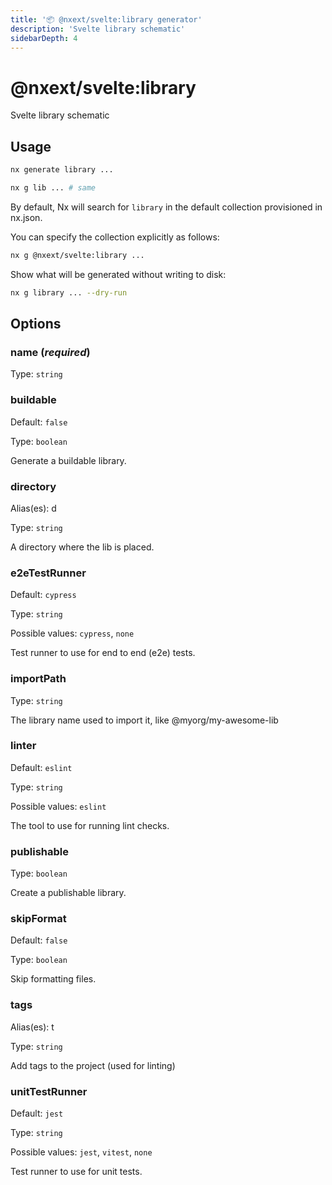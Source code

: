 ```yaml
---
title: '📦 @nxext/svelte:library generator'
description: 'Svelte library schematic'
sidebarDepth: 4
---
```


# @nxext/svelte:library

Svelte library schematic

## Usage

```bash
nx generate library ...
```

```bash
nx g lib ... # same
```

By default, Nx will search for `library` in the default collection provisioned in nx.json.

You can specify the collection explicitly as follows:

```bash
nx g @nxext/svelte:library ...
```

Show what will be generated without writing to disk:

```bash
nx g library ... --dry-run
```

## Options

### name (_**required**_)

Type: `string`

### buildable

Default: `false`

Type: `boolean`

Generate a buildable library.

### directory

Alias(es): d

Type: `string`

A directory where the lib is placed.

### e2eTestRunner

Default: `cypress`

Type: `string`

Possible values: `cypress`, `none`

Test runner to use for end to end (e2e) tests.

### importPath

Type: `string`

The library name used to import it, like @myorg/my-awesome-lib

### linter

Default: `eslint`

Type: `string`

Possible values: `eslint`

The tool to use for running lint checks.

### publishable

Type: `boolean`

Create a publishable library.

### skipFormat

Default: `false`

Type: `boolean`

Skip formatting files.

### tags

Alias(es): t

Type: `string`

Add tags to the project (used for linting)

### unitTestRunner

Default: `jest`

Type: `string`

Possible values: `jest`, `vitest`, `none`

Test runner to use for unit tests.
